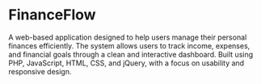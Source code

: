 # FinanceFlow
A web-based application designed to help users manage their personal finances efficiently. The system allows users to track income, expenses, and financial goals through a clean and interactive dashboard. Built using PHP, JavaScript, HTML, CSS, and jQuery, with a focus on usability and responsive design.
